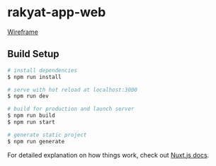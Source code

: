 # rakyat-app-web

[Wireframe](https://whimsical.com/QKc7DYtQjXrmeZmJnoAUXk)


## Build Setup

``` bash
# install dependencies
$ npm run install

# serve with hot reload at localhost:3000
$ npm run dev

# build for production and launch server
$ npm run build
$ npm run start

# generate static project
$ npm run generate
```

For detailed explanation on how things work, check out [Nuxt.js docs](https://nuxtjs.org).
